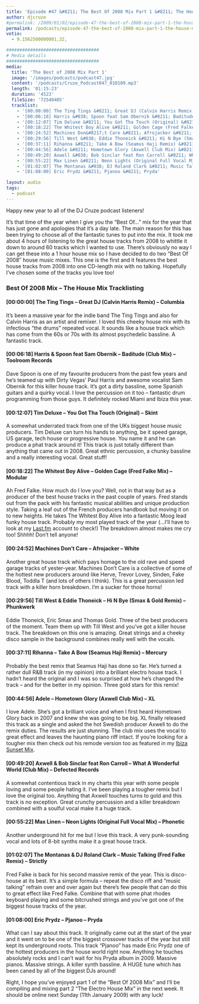 ```yaml
---
title: 'Episode #47 &#8211; The Best Of 2008 Mix Part 1 &#8211; The House Mix'
author: djcruze
#permalink: /2009/01/02/episode-47-the-best-of-2008-mix-part-1-the-house-mix/
permalink: /podcasts/episode-47-the-best-of-2008-mix-part-1-the-house-mix/
votio:
  - 9.1562500000001,32,

###################################
# Media details
###################################
media:
  title: 'The Best of 2008 Mix Part 1'
  image: '/images/podcasts/podcast47.jpg'
  content: '/podcasts/Cruze_Podcast047_010109.mp3'
  length: '01:15:23'
  duration: '4523'
  fileSize: '72540405'
  tracklist:
    - '[00:00:00] The Ting Tings &#8211; Great DJ (Calvin Harris Remix) &#8211; Columbia'
    - '[00:06:18] Harris &#038; Spoon feat Sam Obernik &#8211; Baditude (Club Mix) &#8211; Toolroom Records'
    - '[00:12:07] Tim Deluxe &#8211; You Got Tha Touch (Original) &#8211; Skint'
    - '[00:18:22] The Whitest Boy Alive &#8211; Golden Cage (Fred Falke Mix) &#8211; Modular'
    - '[00:24:52] Machines Don&#8217;t Care &#8211; Afrojacker &#8211; White'
    - '[00:29:56] Till West &#038; Eddie Thoneick &#8211; Hi N Bye (Smax &#038; Gold Remix) &#8211; Phunkwerk'
    - '[00:37:11] Rihanna &#8211; Take A Bow (Seamus Haji Remix) &#8211; Mercury'
    - '[00:44:56] Adele &#8211; Hometown Glory (Axwell Club Mix) &#8211; XL'
    - '[00:49:20] Axwell &#038; Bob Sinclar feat Ron Carroll &#8211; What A Wonderful World (Club Mix) &#8211; Defected Records'
    - '[00:55:22] Max Linen &#8211; Neon Lights (Original Full Vocal Mix) &#8211; Phonetic'
    - '[01:02:07] The Montanas &#038; DJ Roland Clark &#8211; Music Talking (Fred Falke Remix) &#8211; Strictly'
    - '[01:08:00] Eric Prydz &#8211; Pjanoo &#8211; Pryda'

layout: audio
tags:
  - podcast
---
```


Happy new year to all of the DJ Cruze podcast listeners!

It&#8217;s that time of the year when I give you the &#8220;Best Of&#8230;&#8221; mix for the year that has just gone and apologies that it&#8217;s a day late. The main reason for this has been trying to choose all of the fantastic tunes to put into the mix. It took me about 4 hours of listening to the great house tracks from 2008 to whittle it down to around 60 tracks which I wanted to use. There&#8217;s obviously no way I can get these into a 1 hour house mix so I have decided to do two &#8220;Best Of 2008&#8243; house music mixes. This one is the first and it features the best house tracks from 2008 into one CD-length mix with no talking. Hopefully I&#8217;ve chosen some of the tracks you love too!

### Best Of 2008 Mix &#8211; The House Mix Tracklisting

#### [00:00:00] The Ting Tings &#8211; Great DJ (Calvin Harris Remix) &#8211; Columbia

It&#8217;s been a massive year for the indie band The Ting Tings and also for Calvin Harris as an artist and remixer. I loved this cheeky house mix with its infectious &#8220;the drums&#8221; repeated vocal. It sounds like a house track which has come from the 60s or 70s with its almost psychedelic bassline. A fantastic track.

#### [00:06:18] Harris &#038; Spoon feat Sam Obernik &#8211; Baditude (Club Mix) &#8211; Toolroom Records

Dave Spoon is one of my favourite producers from the past few years and he&#8217;s teamed up with Dirty Vegas&#8217; Paul Harris and awesome vocalist Sam Obernik for this killer house track. It&#8217;s got a dirty bassline, some Spanish guitars and a quirky vocal. I love the percussion on it too &#8211; fantastic drum programming from those guys. It definitely rocked Miami and Ibiza this year.

#### [00:12:07] Tim Deluxe &#8211; You Got Tha Touch (Original) &#8211; Skint

A somewhat underrated track from one of the UKs biggest house music producers. Tim Deluxe can turn his hands to anything, be it speed garage, US garage, tech house or progressive house. You name it and he can produce a phat track around it! This track is just totally different than anything that came out in 2008. Great ethnic percussion, a chunky bassline and a really interesting vocal. Great stuff!

#### [00:18:22] The Whitest Boy Alive &#8211; Golden Cage (Fred Falke Mix) &#8211; Modular

Ah Fred Falke. How much do I love you? Well, not in that way but as a producer of the best house tracks in the past couple of years. Fred stands out from the pack with his fantastic musical abilities and unique production style. Taking a leaf out of the French producers handbook but moving it on to new heights. He takes The Whitest Boy Alive into a fantastic Moog lead funky house track. Probably my most played track of the year (&#8230;I&#8217;ll have to look at my [Last.fm][4] account to check!) The breakdown almost makes me cry too! Shhhh! Don&#8217;t tell anyone!

#### [00:24:52] Machines Don&#8217;t Care &#8211; Afrojacker &#8211; White

Another great house track which pays homage to the old rave and speed garage tracks of yester-year. Machines Don&#8217;t Care is a collective of some of the hottest new producers around like Herve, Trevor Lovey, Sinden, Fake Blood, Toddla T (and lots of others I think). This is a great percussion led track with a killer horn breakdown. I&#8217;m a sucker for those horns!

#### [00:29:56] Till West &#038; Eddie Thoneick &#8211; Hi N Bye (Smax &#038; Gold Remix) &#8211; Phunkwerk

Eddie Thoneick, Eric Smax and Thomas Gold. Three of the best producers of the moment. Team them up with Till West and you&#8217;ve got a killer house track. The breakdown on this one is amazing. Great strings and a cheeky disco sample in the background combines really well with the vocals.

#### [00:37:11] Rihanna &#8211; Take A Bow (Seamus Haji Remix) &#8211; Mercury

Probably the best remix that Seamus Haji has done so far. He&#8217;s turned a rather dull R&#038;B track (in my opinion) into a brilliant electro house track. I hadn&#8217;t heard the original and I was so surprised at how he&#8217;s changed the track &#8211; and for the better in my opinion. Three gold stars for this remix!

#### [00:44:56] Adele &#8211; Hometown Glory (Axwell Club Mix) &#8211; XL

I love Adele. She&#8217;s got a brilliant voice and when I first heard Hometown Glory back in 2007 and knew she was going to be big. XL finally released this track as a single and asked the hot Swedish producer Axwell to do the remix duties. The results are just stunning. The club mix uses the vocal to great effect and leaves the haunting piano riff intact. If you&#8217;re looking for a tougher mix then check out his remode version too as featured in my [Ibiza Sunset Mix][5].

#### [00:49:20] Axwell &#038; Bob Sinclar feat Ron Carroll &#8211; What A Wonderful World (Club Mix) &#8211; Defected Records

A somewhat contentious track in my charts this year with some people loving and some people hating it. I&#8217;ve been playing a tougher remix but I love the original too. Anything that Axwell touches turns to gold and this track is no exception. Great crunchy percussion and a killer breakdown combined with a soulful vocal make it a huge track.

#### [00:55:22] Max Linen &#8211; Neon Lights (Original Full Vocal Mix) &#8211; Phonetic

Another underground hit for me but I love this track. A very punk-sounding vocal and lots of 8-bit synths make it a great house track.

#### [01:02:07] The Montanas &#038; DJ Roland Clark &#8211; Music Talking (Fred Falke Remix) &#8211; Strictly

Fred Falke is back for his second massive remix of the year. This is disco-house at its best. It&#8217;s a simple formula &#8211; repeat the disco riff and &#8220;music talking&#8221; refrain over and over again but there&#8217;s few people that can do this to great effect like Fred Falke. Combine that with some phat rhodes keyboard playing and some bitcrushed strings and you&#8217;ve got one of the biggest house tracks of the year.

#### [01:08:00] Eric Prydz &#8211; Pjanoo &#8211; Pryda

What can I say about this track. It originally came out at the start of the year and it went on to be one of the biggest crossover tracks of the year but still kept its underground roots. This track &#8220;Pjanoo&#8221; has made Eric Prydz one of the hottest producers in the house world right now. Anything he touches absolutely rocks and I can&#8217;t wait for his Pryda album in 2009. Massive pianos. Massive strings. A killer synth bassline. A HUGE tune which has been caned by all of the biggest DJs around!

Right, I hope you&#8217;ve enjoyed part 1 of the &#8220;Best Of 2008 Mix&#8221; and I&#8217;ll be compiling and mixing part 2 &#8220;The Electro House Mix&#8221; in the next week. It should be online next Sunday (11th January 2009) with any luck!

[1]: http://www.djcruze.co.uk/cms/wp-content/uploads/2009/01/podcast47.jpg
[2]: http://www.djcruze.co.uk/cms/wp-content/DownloadButton.gif
[3]: http://www.djcruzeaudio.co.uk/podcasts/Cruze_Podcast047_010109.mp3
[4]: http://www.last.fm/user/DJCruze
[5]: http://www.djcruze.co.uk/cms/2008/07/23/july-2008-mix-ibiza-sunset/
